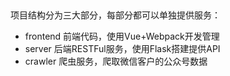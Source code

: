 ##

项目结构分为三大部分，每部分都可以单独提供服务：

+ frontend 前端代码，使用Vue+Webpack开发管理
+ server 后端RESTFul服务，使用Flask搭建提供API
+ crawler 爬虫服务，爬取微信客户的公众号数据
